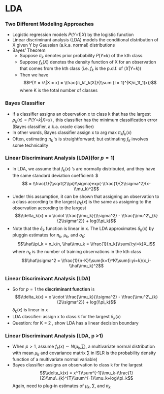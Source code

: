 LDA
================

### Two Different Modeling Approaches

-   Logistic regression models *P*(*Y*=1\|*X*) by the logistic function
-   Linear discriminant analysis (LDA) models the conditional
    distribution of X given Y by Gaussian (a.k.a. normal) distributions
-   Bayes’ Theorem
    -   Suppose *π*<sub>*k*</sub> denotes prior probability *P*(*Y*=*k*)
        of the kth class
    -   Suppose *f*<sub>*k*</sub>(*X*) denotes the density function of X
        for an observation that comes from the kth class
        (i.e. *f*<sub>*k*</sub> is the p.d.f. of (*X*\|*Y*=*k*))
    -   Then we have
        $$P(Y = k\|X = x) = \\frac{π_kf_k(X)}{\\sum {l = 1}^{K}π_1f_1(x)}$$
        where K is the total number of classes

### Bayes Classifier

-   If a classiﬁer assigns an observation x to class k that has the
    largest
    *p*<sub>*k*</sub>(*x*) = *P*(*Y*=*k*\|*X*=*x*)
    , this classiﬁer has the minimum classiﬁcation error (Bayes
    classiﬁer, a.k.a. oracle classiﬁer)
-   In other words, Bayes classiﬁer assign x to arg max
    *π*<sub>*k*</sub>*f*<sub>*k*</sub>(*x*)
-   Often, estimating *π*<sub>*k*</sub> ’s is straightforward; but
    estimating *f*<sub>*k*</sub> involves some technicality

### Linear Discriminant Analysis (LDA)(for *p* = 1)

-   In LDA, we assume that *f*<sub>*k*</sub>(*x*) ’s are normally
    distributed, and they have the same standard deviation coefﬁcient:
    $$$ = \\frac{1}{\\sqrt{2\\pi}\\sigma}exp(-\\frac{1}{2\\sigma^2}(x-\\mu_k)^2$$
-   Under this assumption, it can be shown that assigning an observation
    to a class according to the largest *p*<sub>*k*</sub>(*x*) is the
    same as assigning to the observation according to the largest
    $$\\delta_k(x) = x \\cdot \\frac{\\mu_k}{\\sigma^2} - \\frac{\\mu^2\_{k}{2\\sigma^2}} + log(\\pi_k)$$
-   Note that the *δ*<sub>*k*</sub> function is linear in x. The LDA
    approximates *δ*<sub>*k*</sub>(*x*) by pluggin estimates for
    *π*<sub>*k*</sub>, *μ*<sub>*k*</sub>, and *σ*<sub>*k*</sub>:
    $$\\hat\\pi_k = n_k/n, \\hat\\mu_k = \\frac{1}{n_k}\\sum{i:yi=k}X_i$$
    where *n*<sub>*k*</sub> is the number of training observations in
    the kth class
    $$\\hat\\sigma^2 = \\frac{1}{n-K}\\sum{k=1}^K\\sum{i:yi=k}(x_i-\\hat\\mu_k)^2$$

### Linear Discriminant Analysis (LDA)

-   So for *p* = 1 the **discriminant function** is
    $$\\delta_k(x) = x \\cdot \\frac{\\mu_k}{\\sigma^2} - \\frac{\\mu^2\_{k}{2\\sigma^2}} + log(\\pi_k)$$
    *δ*<sub>*k*</sub>(*x*) is linear in x
-   LDA classiﬁer: assign x to class k for the largest
    *δ*<sub>*k*</sub>(*x*)
-   Question: for K = 2 , show LDA has a linear decision boundary

### Linear Discriminant Analysis (LDA, p \>1)

-   When *p* \> 1, assume
    *f*<sub>*k*</sub>(*x*) ∼ *N*(*μ*<sub>*k*</sub>,∑), a multivariate
    normal distribution with mean *μ*<sub>*k*</sub> and covariance
    matrix ∑ in ISLR is the probability density function of a
    multivariate normal variable)
-   Bayes classiﬁer assigns an observation to class k for the largest
    $$\\delta_k(x) = x^T\\sum^{-1}\\mu_k-\\frac{1}{2}\\mu\_{k}^{T}\\sum^{-1}\\mu_k+log\\pi_k$$
    Again, need to plug-in estimates of *μ*<sub>*k*</sub>, ∑, and
    *π*<sub>*k*</sub>
